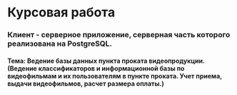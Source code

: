 # Курсовая работа
### Клиент - серверное приложение, серверная часть которого реализована на PostgreSQL.
#### Тема: Ведение базы данных пункта проката видеопродукции. (Ведение классификаторов и информационной базы по видеофильмам и их пользователям в пункте проката. Учет приема, выдачи видеофильмов, расчет размера оплаты.)
 
